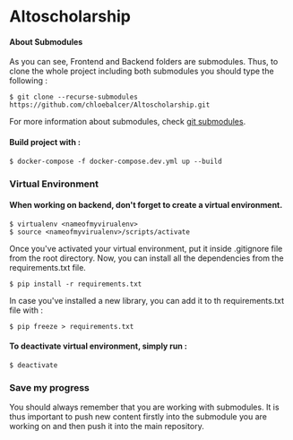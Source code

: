 # Altoscholarship

#### About Submodules
As you can see, Frontend and Backend folders are submodules.
Thus, to clone the whole project including both submodules you should type the following :
```
$ git clone --recurse-submodules https://github.com/chloebalcer/Altoscholarship.git
```
For more information about submodules, check [git submodules](https://git-scm.com/book/fr/v2/Utilitaires-Git-Sous-modules).

#### Build project with :
```
$ docker-compose -f docker-compose.dev.yml up --build
```
### Virtual Environment
#### When  working on backend, don't forget to create a virtual environment.
```
$ virtualenv <nameofmyvirualenv>
$ source <nameofmyvirualenv>/scripts/activate
```
Once you've activated your virtual environment, put it inside .gitignore file from the root directory.
Now, you can install all the dependencies from the requirements.txt file.
```
$ pip install -r requirements.txt
```
In case you've installed a new library, you can add it to th requirements.txt file with :
```
$ pip freeze > requirements.txt
```
#### To deactivate virtual environment, simply run :
```
$ deactivate
```
### Save my progress

You should always remember that you are working with submodules. It is thus important to push new content firstly into the submodule you are working on and then push it into the main repository.
